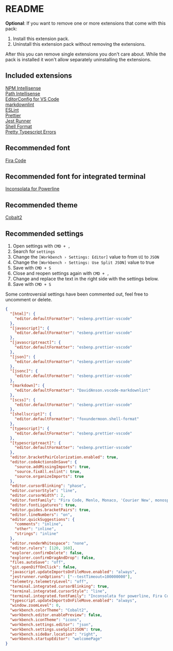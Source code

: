 # README

**Optional**: If you want to remove one or more extensions that come with this pack:
1. Install this extension pack.
2. Uninstall this extension pack without removing the extensions.

After this you can remove single extensions you don't care about. While the pack is installed it won't allow separately uninstalling the extensions.

## Included extensions

[NPM Intellisense](https://github.com/ChristianKohler/NpmIntellisense)  
[Path Intellisense](https://github.com/ChristianKohler/PathIntellisense)  
[EditorConfig for VS Code](https://github.com/editorconfig/editorconfig-vscode)  
[markdownlint](https://github.com/DavidAnson/vscode-markdownlint)  
[ESLint](https://github.com/Microsoft/vscode-eslint)  
[Prettier](https://github.com/prettier/prettier-vscode)  
[Jest Runner](https://github.com/firsttris/vscode-jest-runner)  
[Shell Format](https://github.com/foxundermoon/vs-shell-format)  
[Pretty Typescript Errors](https://github.com/yoavbls/pretty-ts-errors)  

## Recommended font

[Fira Code](https://github.com/tonsky/FiraCode)

## Recommended font for integrated terminal

[Inconsolata for Powerline](https://github.com/powerline/fonts/tree/master/Inconsolata)

## Recommended theme

[Cobalt2](https://github.com/wesbos/cobalt2-vscode)

## Recommended settings

1. Open settings with `CMD + ,`
2. Search for `settings`
3. Change the `[Workbench › Settings: Editor]` value to from `UI` to `JSON`
3. Change the `[Workbench › Settings: Use Split JSON]` value to true
4. Save with `CMD + S`
5. Close and reopen settings again with `CMD + ,`
6. Change and replace the text in the right side with the settings below.
7. Save with `CMD + S`

Some controversial settings have been commented out, feel free to uncomment or delete.

```json
{
  "[html]": {
    "editor.defaultFormatter": "esbenp.prettier-vscode"
  },
  "[javascript]": {
    "editor.defaultFormatter": "esbenp.prettier-vscode"
  },
  "[javascriptreact]": {
    "editor.defaultFormatter": "esbenp.prettier-vscode"
  },
  "[json]": {
    "editor.defaultFormatter": "esbenp.prettier-vscode"
  },
  "[jsonc]": {
    "editor.defaultFormatter": "esbenp.prettier-vscode"
  },
  "[markdown]": {
    "editor.defaultFormatter": "DavidAnson.vscode-markdownlint"
  },
  "[scss]": {
    "editor.defaultFormatter": "esbenp.prettier-vscode"
  },
  "[shellscript]": {
    "editor.defaultFormatter": "foxundermoon.shell-format"
  },
  "[typescript]": {
    "editor.defaultFormatter": "esbenp.prettier-vscode"
  },
  "[typescriptreact]": {
    "editor.defaultFormatter": "esbenp.prettier-vscode"
  },
  "editor.bracketPairColorization.enabled": true,
  "editor.codeActionsOnSave": {
    "source.addMissingImports": true,
    "source.fixAll.eslint": true,
    "source.organizeImports": true
  },
  "editor.cursorBlinking": "phase",
  "editor.cursorStyle": "line",
  "editor.cursorWidth": 2,
  "editor.fontFamily": "Fira Code, Menlo, Monaco, 'Courier New', monospace",
  "editor.fontLigatures": true,
  "editor.guides.bracketPairs": true,
  "editor.lineNumbers": "on",
  "editor.quickSuggestions": {
    "comments": "inline",
    "other": "inline",
    "strings": "inline"
  },
  "editor.renderWhitespace": "none",
  "editor.rulers": [120, 160],
  "explorer.confirmDelete": false,
  "explorer.confirmDragAndDrop": false,
  "files.autoSave": "off",
  "git.openDiffOnClick": false,
  "javascript.updateImportsOnFileMove.enabled": "always",
  "jestrunner.runOptions": ["--testTimeout=100000000"],
  "telemetry.telemetryLevel": "off",
  "terminal.integrated.cursorBlinking": true,
  "terminal.integrated.cursorStyle": "line",
  "terminal.integrated.fontFamily": "Inconsolata for powerline, Fira Code, Menlo, monospace",
  "typescript.updateImportsOnFileMove.enabled": "always",
  "window.zoomLevel": 0,
  "workbench.colorTheme": "Cobalt2",
  "workbench.editor.enablePreview": false,
  "workbench.iconTheme": "icons",
  "workbench.settings.editor": "json",
  "workbench.settings.useSplitJSON": true,
  "workbench.sideBar.location": "right",
  "workbench.startupEditor": "welcomePage"
}
```
